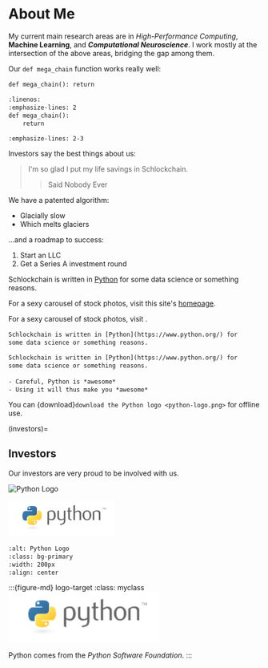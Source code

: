 # About Me

My current main research areas are in *High-Performance Computing*, **Machine Learning**, and 
***Computational Neuroscience***. I work mostly at the intersection of the above areas, bridging the gap among them.

Our `def mega_chain` function works really well:

    def mega_chain(): return

```{code-block} python3
:linenos:
:emphasize-lines: 2
def mega_chain(): 
    return
```

```{literalinclude} conf.py
:emphasize-lines: 2-3
```
Investors say the best things about us:

> I'm so glad I put my life savings in Schlockchain.
> > Said Nobody Ever

We have a patented algorithm:
- Glacially slow
- Which melts glaciers

...and a roadmap to success:

1. Start an LLC
2. Get a Series A investment round

Schlockchain is written in [Python](https://www.python.org/) for some 
data science or something reasons.

For a sexy carousel of stock photos, visit this site's [homepage](./index).

For a sexy carousel of stock photos, visit [](./index).

```{note}
Schlockchain is written in [Python](https://www.python.org/) for 
some data science or something reasons.
```

```{warning}
Schlockchain is written in [Python](https://www.python.org/) for 
some data science or something reasons.

- Careful, Python is *awesome*
- Using it will thus make you *awesome*
```

You can {download}`download the Python logo <python-logo.png>` for offline use.

(investors)=
## Investors

Our investors are very proud to be involved with us.

![Python Logo](https://www.python.org/static/community_logos/python-logo.png)

![Python Logo](python-logo.png)

```{image} python-logo.png
:alt: Python Logo
:class: bg-primary
:width: 200px
:align: center
```

:::{figure-md} logo-target
:class: myclass
<img src="python-logo.png" alt="Python Logo" class="bg-primary" width="300px">

Python comes from the *Python Software Foundation*.
:::